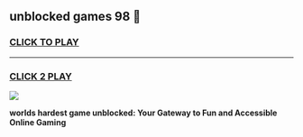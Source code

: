 
## unblocked games 98 👋
<h3>
<a href="https://premium.freeplayer.one?title=unblocked_games_98&ref=12F">CLICK TO PLAY</a></h3>
<hr>

<h3>
<a href="https://premium.freeplayer.one?title=unblocked_games_98&ref=12F">CLICK 2 PLAY</a>
  
</h3>

<a href="https://premium.freeplayer.one?title=unblocked_games_98&ref=12F/"><img src="https://clearcache.store/games.png"></a>


**worlds hardest game unblocked: Your Gateway to Fun and Accessible Online Gaming**
